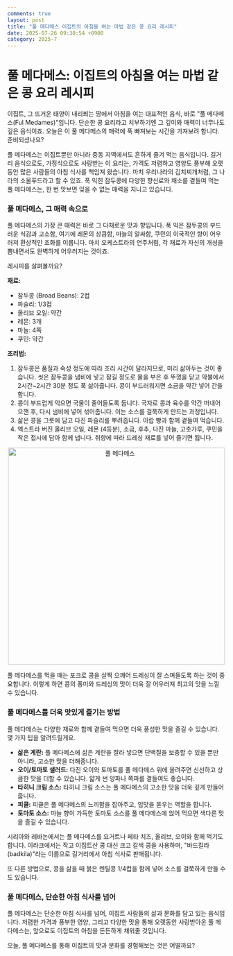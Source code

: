 ```yaml
---
comments: true
layout: post
title: "풀 메다메스 이집트의 아침을 여는 마법 같은 콩 요리 레시피"
date: 2025-07-26 09:30:54 +0900
category: 2025-7
---
```


# 풀 메다메스: 이집트의 아침을 여는 마법 같은 콩 요리 레시피

이집트, 그 뜨거운 태양이 내리쬐는 땅에서 아침을 여는 대표적인 음식, 바로 "풀 메다메스(Ful Medames)"입니다. 단순한 콩 요리라고 치부하기엔 그 깊이와 매력이 너무나도 깊은 음식이죠. 오늘은 이 풀 메다메스의 매력에 푹 빠져보는 시간을 가져보려 합니다. 준비되셨나요?

풀 메다메스는 이집트뿐만 아니라 중동 지역에서도 흔하게 즐겨 먹는 음식입니다. 길거리 음식으로도, 가정식으로도 사랑받는 이 요리는, 가격도 저렴하고 영양도 풍부해 오랫동안 많은 사람들의 아침 식사를 책임져 왔습니다. 마치 우리나라의 김치찌개처럼, 그 나라의 소울푸드라고 할 수 있죠. 푹 익힌 잠두콩에 다양한 향신료와 채소를 곁들여 먹는 풀 메다메스는, 한 번 맛보면 잊을 수 없는 매력을 지니고 있습니다.

### 풀 메다메스, 그 매력 속으로

풀 메다메스의 가장 큰 매력은 바로 그 다채로운 맛과 향입니다. 푹 익은 잠두콩의 부드러운 식감과 고소함, 여기에 레몬의 상큼함, 마늘의 알싸함, 쿠민의 이국적인 향이 어우러져 환상적인 조화를 이룹니다. 마치 오케스트라의 연주처럼, 각 재료가 자신의 개성을 뽐내면서도 완벽하게 어우러지는 것이죠.

레시피를 살펴볼까요?

**재료:**

*   잠두콩 (Broad Beans): 2컵
*   파슬리: 1/3컵
*   올리브 오일: 약간
*   레몬: 3개
*   마늘: 4쪽
*   쿠민: 약간

**조리법:**

1.  잠두콩은 품질과 숙성 정도에 따라 조리 시간이 달라지므로, 미리 삶아두는 것이 좋습니다. 씻은 잠두콩을 냄비에 넣고 잠길 정도로 물을 부은 후 뚜껑을 닫고 약불에서 2시간~2시간 30분 정도 푹 삶아줍니다. 콩이 부드러워지면 소금을 약간 넣어 간을 합니다.
2.  콩이 부드럽게 익으면 국물이 줄어들도록 둡니다. 국자로 콩과 육수를 약간 떠내어 으깬 후, 다시 냄비에 넣어 섞어줍니다. 이는 소스를 걸쭉하게 만드는 과정입니다.
3.  삶은 콩을 그릇에 담고 다진 파슬리를 뿌려줍니다. 아랍 빵과 함께 곁들여 먹습니다.
4.  엑스트라 버진 올리브 오일, 레몬 (4등분), 소금, 후추, 다진 마늘, 고춧가루, 쿠민을 작은 접시에 담아 함께 냅니다. 취향에 따라 드레싱 재료를 넣어 즐기면 됩니다.

<center>
<img src="https://www.themealdb.com/images/media/meals/lvn2d51598732465.jpg" alt="풀 메다메스" width="500">
</center>

풀 메다메스를 먹을 때는 포크로 콩을 살짝 으깨어 드레싱이 잘 스며들도록 하는 것이 중요합니다. 이렇게 하면 콩의 풍미와 드레싱의 맛이 더욱 잘 어우러져 최고의 맛을 느낄 수 있습니다.

### 풀 메다메스를 더욱 맛있게 즐기는 방법

풀 메다메스는 다양한 재료와 함께 곁들여 먹으면 더욱 풍성한 맛을 즐길 수 있습니다. 몇 가지 팁을 알려드릴게요.

*   **삶은 계란:** 풀 메다메스에 삶은 계란을 잘라 넣으면 단백질을 보충할 수 있을 뿐만 아니라, 고소한 맛을 더해줍니다.
*   **오이/토마토 샐러드:** 다진 오이와 토마토를 풀 메다메스 위에 올려주면 신선하고 상큼한 맛을 더할 수 있습니다. 얇게 썬 양파나 쪽파를 곁들여도 좋습니다.
*   **타히니 크림 소스:** 타히니 크림 소스는 풀 메다메스의 고소한 맛을 더욱 깊게 만들어줍니다.
*   **피클:** 피클은 풀 메다메스의 느끼함을 잡아주고, 입맛을 돋우는 역할을 합니다.
*   **토마토 소스:** 마늘 향이 가득한 토마토 소스를 풀 메다메스에 얹어 먹으면 색다른 맛을 즐길 수 있습니다.

시리아와 레바논에서는 풀 메다메스를 요거트나 페타 치즈, 올리브, 오이와 함께 먹기도 합니다. 이라크에서는 작고 이집트산 콩 대신 크고 갈색 콩을 사용하며, "바드킬라(badkila)"라는 이름으로 길거리에서 아침 식사로 판매됩니다.

또 다른 방법으로, 콩을 삶을 때 붉은 렌틸콩 1/4컵을 함께 넣어 소스를 걸쭉하게 만들 수도 있습니다.

### 풀 메다메스, 단순한 아침 식사를 넘어

풀 메다메스는 단순한 아침 식사를 넘어, 이집트 사람들의 삶과 문화를 담고 있는 음식입니다. 저렴한 가격과 풍부한 영양, 그리고 다양한 맛을 통해 오랫동안 사랑받아온 풀 메다메스는, 앞으로도 이집트의 아침을 든든하게 채워줄 것입니다.

오늘, 풀 메다메스를 통해 이집트의 맛과 문화를 경험해보는 것은 어떨까요?